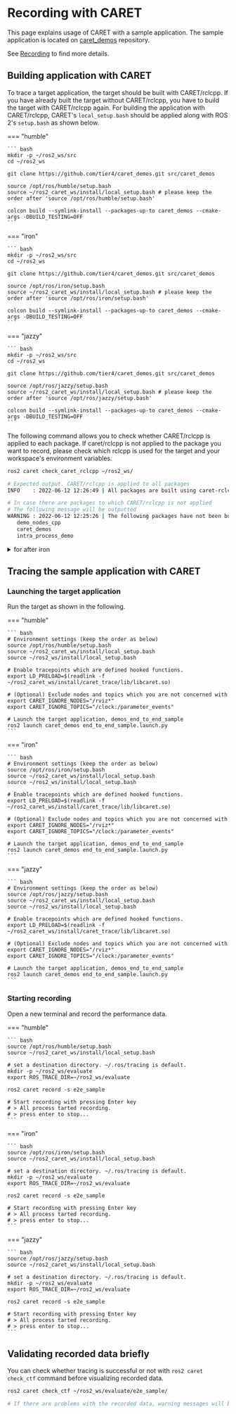 # Recording with CARET

This page explains usage of CARET with a sample application.
The sample application is located on [caret_demos](https://github.com/tier4/caret_demos.git) repository.

See [Recording](../recording/index.md) to find more details.

## Building application with CARET

To trace a target application, the target should be built with CARET/rclcpp. If you have already built the target without CARET/rclcpp, you have to build the target with CARET/rclcpp again. For building the application with CARET/rclcpp, CARET's `local_setup.bash` should be applied along with ROS 2's `setup.bash` as shown below.


=== "humble"

    ``` bash
    mkdir -p ~/ros2_ws/src
    cd ~/ros2_ws

    git clone https://github.com/tier4/caret_demos.git src/caret_demos

    source /opt/ros/humble/setup.bash
    source ~/ros2_caret_ws/install/local_setup.bash # please keep the order after 'source /opt/ros/humble/setup.bash'

    colcon build --symlink-install --packages-up-to caret_demos --cmake-args -DBUILD_TESTING=OFF
    ```

=== "iron"

    ``` bash
    mkdir -p ~/ros2_ws/src
    cd ~/ros2_ws

    git clone https://github.com/tier4/caret_demos.git src/caret_demos

    source /opt/ros/iron/setup.bash
    source ~/ros2_caret_ws/install/local_setup.bash # please keep the order after 'source /opt/ros/iron/setup.bash'

    colcon build --symlink-install --packages-up-to caret_demos --cmake-args -DBUILD_TESTING=OFF
    ```

=== "jazzy"

    ``` bash
    mkdir -p ~/ros2_ws/src
    cd ~/ros2_ws

    git clone https://github.com/tier4/caret_demos.git src/caret_demos

    source /opt/ros/jazzy/setup.bash
    source ~/ros2_caret_ws/install/local_setup.bash # please keep the order after 'source /opt/ros/jazzy/setup.bash'

    colcon build --symlink-install --packages-up-to caret_demos --cmake-args -DBUILD_TESTING=OFF
    ```

The following command allows you to check whether CARET/rclcpp is applied to each package.
If caret/rclcpp is not applied to the package you want to record, please check which rclcpp is used for the target and your workspace's environment variables.

```bash
ros2 caret check_caret_rclcpp ~/ros2_ws/

# Expected output. CARET/rclcpp is applied to all packages
INFO    : 2022-06-12 12:26:49 | All packages are built using caret-rclcpp.

# In case there are packages to which CARET/rclcpp is not applied
# The following message will be outputted
WARNING : 2022-06-12 12:25:26 | The following packages have not been built using caret-rclcpp:
   demo_nodes_cpp
   caret_demos
   intra_process_demo
```

<details>
<summary>for after iron</summary>

There is no need to run following command.

```bash
ros2 caret check_caret_rclcpp ~/ros2_ws/
```

CARET does not require a build using caret-rclcpp with ROS 2 Distributions after iron.

</details>

## Tracing the sample application with CARET

### Launching the target application

Run the target as shown in the following.

=== "humble"

    ``` bash
    # Environment settings (keep the order as below)
    source /opt/ros/humble/setup.bash
    source ~/ros2_caret_ws/install/local_setup.bash
    source ~/ros2_ws/install/local_setup.bash

    # Enable tracepoints which are defined hooked functions.
    export LD_PRELOAD=$(readlink -f ~/ros2_caret_ws/install/caret_trace/lib/libcaret.so)

    # (Optional) Exclude nodes and topics which you are not concerned with
    export CARET_IGNORE_NODES="/rviz*"
    export CARET_IGNORE_TOPICS="/clock:/parameter_events"

    # Launch the target application, demos_end_to_end_sample
    ros2 launch caret_demos end_to_end_sample.launch.py
    ```

=== "iron"

    ``` bash
    # Environment settings (keep the order as below)
    source /opt/ros/iron/setup.bash
    source ~/ros2_caret_ws/install/local_setup.bash
    source ~/ros2_ws/install/local_setup.bash

    # Enable tracepoints which are defined hooked functions.
    export LD_PRELOAD=$(readlink -f ~/ros2_caret_ws/install/caret_trace/lib/libcaret.so)

    # (Optional) Exclude nodes and topics which you are not concerned with
    export CARET_IGNORE_NODES="/rviz*"
    export CARET_IGNORE_TOPICS="/clock:/parameter_events"

    # Launch the target application, demos_end_to_end_sample
    ros2 launch caret_demos end_to_end_sample.launch.py
    ```

=== "jazzy"

    ``` bash
    # Environment settings (keep the order as below)
    source /opt/ros/jazzy/setup.bash
    source ~/ros2_caret_ws/install/local_setup.bash
    source ~/ros2_ws/install/local_setup.bash

    # Enable tracepoints which are defined hooked functions.
    export LD_PRELOAD=$(readlink -f ~/ros2_caret_ws/install/caret_trace/lib/libcaret.so)

    # (Optional) Exclude nodes and topics which you are not concerned with
    export CARET_IGNORE_NODES="/rviz*"
    export CARET_IGNORE_TOPICS="/clock:/parameter_events"

    # Launch the target application, demos_end_to_end_sample
    ros2 launch caret_demos end_to_end_sample.launch.py
    ```

### Starting recording

Open a new terminal and record the performance data.

=== "humble"

    ``` bash
    source /opt/ros/humble/setup.bash
    source ~/ros2_caret_ws/install/local_setup.bash

    # set a destination directory. ~/.ros/tracing is default.
    mkdir -p ~/ros2_ws/evaluate
    export ROS_TRACE_DIR=~/ros2_ws/evaluate

    ros2 caret record -s e2e_sample

    # Start recording with pressing Enter key
    # > All process tarted recording.
    # > press enter to stop...
    ```

=== "iron"

    ``` bash
    source /opt/ros/iron/setup.bash
    source ~/ros2_caret_ws/install/local_setup.bash

    # set a destination directory. ~/.ros/tracing is default.
    mkdir -p ~/ros2_ws/evaluate
    export ROS_TRACE_DIR=~/ros2_ws/evaluate

    ros2 caret record -s e2e_sample

    # Start recording with pressing Enter key
    # > All process tarted recording.
    # > press enter to stop...
    ```

=== "jazzy"

    ``` bash
    source /opt/ros/jazzy/setup.bash
    source ~/ros2_caret_ws/install/local_setup.bash

    # set a destination directory. ~/.ros/tracing is default.
    mkdir -p ~/ros2_ws/evaluate
    export ROS_TRACE_DIR=~/ros2_ws/evaluate

    ros2 caret record -s e2e_sample

    # Start recording with pressing Enter key
    # > All process tarted recording.
    # > press enter to stop...
    ```

## Validating recorded data briefly

You can check whether tracing is successful or not with `ros2 caret check_ctf` command before visualizing recorded data.

```bash
ros2 caret check_ctf ~/ros2_ws/evaluate/e2e_sample/

# If there are problems with the recorded data, warning messages will be displayed.
```
